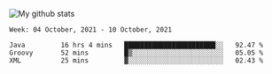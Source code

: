 ![My github stats](https://github-readme-stats.vercel.app/api?username=romvoid95&theme=gruvbox&include_all_commits=true&show_icons=true")

<!--START_SECTION:waka-->
```text
Week: 04 October, 2021 - 10 October, 2021

Java         16 hrs 4 mins   ███████████████████████░░   92.47 % 
Groovy       52 mins         █▒░░░░░░░░░░░░░░░░░░░░░░░   05.05 % 
XML          25 mins         ▓░░░░░░░░░░░░░░░░░░░░░░░░   02.43 % 
```
<!--END_SECTION:waka-->
